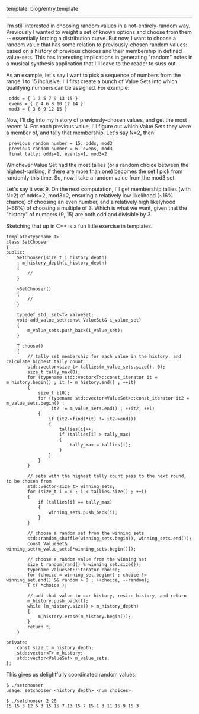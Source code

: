 template: blog/entry.template

---

I'm still interested in choosing random values in a not-entirely-random way.
Previously I wanted to weight a set of known options and choose from them --
essentially forcing a distribution curve. But now, I want to choose a random
value that has some relation to previously-chosen random values: based on a
history of previous choices and their membership in defined value-sets. This
has interesting implications in generating "random" notes in a musical
synthesis application that I'll leave to the reader to suss out. 


As an example, let's say I want to pick a sequence of numbers from the range 1
to 15 inclusive. I'll first create a bunch of Value Sets into which qualifying
numbers can be assigned. For example:

```
 odds = { 1 3 5 7 9 13 15 }
 evens = { 2 4 6 8 10 12 14 }
 mod3 = { 3 6 9 12 15 }
```

Now, I'll dig into my history of previously-chosen values, and get the most
recent N. For each previous value, I'll figure out which Value Sets they were a
member of, and tally that membership. Let's say N=2, then:

```
 previous random number = 15: odds, mod3
 previous random number = 6: evens, mod3
 final tally: odds=1, events=1, mod3=2
```
 
Whichever Value Set had the most tallies (or a random choice between the
highest-ranking, if there are more than one) becomes the set I pick from
randomly this time. So, now I take a random value from the mod3 set.

Let's say it was 9. On the next computation, I'll get membership tallies (with
N=2) of odds=2, mod3=2, ensuring a relatively low likelihood (~16% chance) of
choosing an even number, and a relatively high likelyhood (~66%) of choosing a
multiple of 3. Which is what we want, given that the "history" of numbers (9,
15) are both odd and divisible by 3.

Sketching that up in C++ is a fun little exercise in templates.

```
template<typename T>
class SetChooser
{
public:
    SetChooser(size_t i_history_depth)
    : m_history_depth(i_history_depth)
    {
        //
    }

    ~SetChooser()
    {
        //
    }
                
    typedef std::set<T> ValueSet;
    void add_value_set(const ValueSet& i_value_set)
    {
        m_value_sets.push_back(i_value_set);
    }

    T choose()
    {
        // tally set membership for each value in the history, and calculate highest tally count
        std::vector<size_t> tallies(m_value_sets.size(), 0);
        size_t tally_max(0);
        for (typename std::vector<T>::const_iterator it = m_history.begin() ; it != m_history.end() ; ++it)
        {
            size_t i(0);
            for (typename std::vector<ValueSet>::const_iterator it2 = m_value_sets.begin() ; 
                 it2 != m_value_sets.end() ; ++it2, ++i)
            {
                if (it2->find(*it) != it2->end())
                {
                    tallies[i]++;
                    if (tallies[i] > tally_max)
                    {
                        tally_max = tallies[i];
                    }
                }
            }
        }

        // sets with the highest tally count pass to the next round, to be chosen from
        std::vector<size_t> winning_sets;
        for (size_t i = 0 ; i < tallies.size() ; ++i)
        {
            if (tallies[i] == tally_max)
            {
                winning_sets.push_back(i);
            }
        }

        // choose a random set from the winning sets
        std::random_shuffle(winning_sets.begin(), winning_sets.end());
        const ValueSet& winning_set(m_value_sets[*winning_sets.begin()]);

        // choose a random value from the winning set
        size_t random(rand() % winning_set.size());
        typename ValueSet::iterator choice;
        for (choice = winning_set.begin() ; choice != winning_set.end() && random > 0 ; ++choice, --random);
        T t( *choice );

        // add that value to our history, resize history, and return
        m_history.push_back(t);
        while (m_history.size() > m_history_depth)
        {
            m_history.erase(m_history.begin());
        }
        return t;
    }
    
private:
    const size_t m_history_depth;
    std::vector<T> m_history;
    std::vector<ValueSet> m_value_sets;
};
```

This gives us delightfully coordinated random values:

```
$ ./setchooser 
usage: setchooser <history depth> <num choices>

$ ./setchooser 2 20
15 15 3 12 6 3 15 15 7 13 15 7 15 1 3 11 15 9 15 3
```

